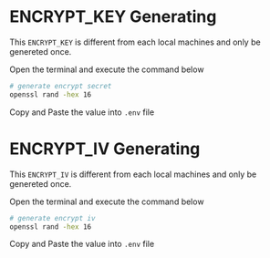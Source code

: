 # ENCRYPT_KEY Generating

This `ENCRYPT_KEY` is different from each local machines and only be genereted once.

Open the terminal and execute the command below

```bash
# generate encrypt secret
openssl rand -hex 16
```

Copy and Paste the value into `.env` file

# ENCRYPT_IV Generating

This `ENCRYPT_IV` is different from each local machines and only be genereted once.

Open the terminal and execute the command below

```bash
# generate encrypt iv
openssl rand -hex 16
```

Copy and Paste the value into `.env` file
